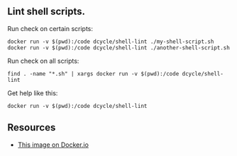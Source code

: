 Lint shell scripts.
-----

Run check on certain scripts:

    docker run -v $(pwd):/code dcycle/shell-lint ./my-shell-script.sh
    docker run -v $(pwd):/code dcycle/shell-lint ./another-shell-script.sh

Run check on all scripts:

    find . -name "*.sh" | xargs docker run -v $(pwd):/code dcycle/shell-lint

Get help like this:

    docker run -v $(pwd):/code dcycle/shell-lint

Resources
-----

 * [This image on Docker.io](https://hub.docker.com/r/dcycle/shell-lint/)
